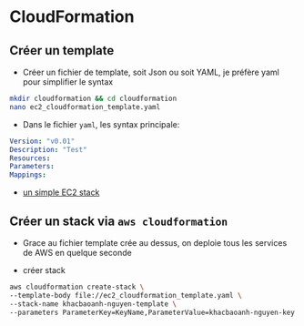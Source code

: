 # CloudFormation

## Créer un template

- Créer un fichier de template, soit Json ou soit YAML, je préfère yaml pour simplifier le syntax

```bash
mkdir cloudformation && cd cloudformation
nano ec2_cloudformation_template.yaml
```

- Dans le fichier `yaml`, les syntax principale:

```yaml
Version: "v0.01"
Description: "Test"
Resources:
Parameters:
Mappings:
```

- [un simple EC2 stack ](.ec2_cloudformation_template.yaml)

## Créer un stack via `aws cloudformation`

- Grace au fichier template crée au dessus, on deploie tous les services de AWS en quelque seconde

- créer stack

```bash
aws cloudformation create-stack \
--template-body file://ec2_cloudformation_template.yaml \
--stack-name khacbaoanh-nguyen-template \
--parameters ParameterKey=KeyName,ParameterValue=khacbaoanh-nguyen-key \ ParameterKey=InstanceType,ParameterValue=t2.nano
```

